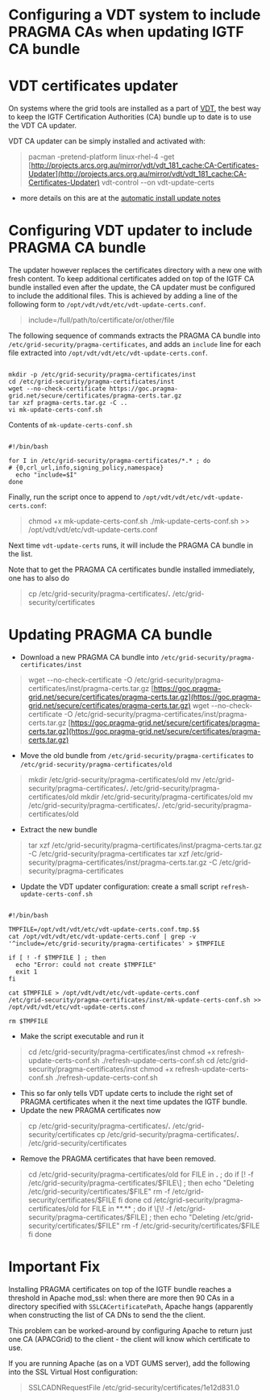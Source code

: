 # Configuring a VDT system to include PRAGMA CAs when updating IGTF CA bundle

# VDT certificates updater

On systems where the grid tools are installed as a part of [VDT](http://vdt.cs.wisc.edu/), the best way to keep the IGTF Certification Authorities (CA) bundle up to date is to use the VDT CA updater.

VDT CA updater can be simply installed and activated with:

>  pacman -pretend-platform linux-rhel-4 -get [http://projects.arcs.org.au/mirror/vdt/vdt_181_cache:CA-Certificates-Updater](http://projects.arcs.org.au/mirror/vdt/vdt_181_cache:CA-Certificates-Updater)
>  vdt-control --on vdt-update-certs

- more details on this are at the [automatic install update notes](/wiki/spaces/BeSTGRID/pages/3818228905#GridgatewayenhancementsatUniversityofCanterbury-AutomaticCertificateUpdates)

# Configuring VDT updater to include PRAGMA CA bundle

The updater however replaces the certificates directory with a new one with fresh content.  To keep additional certificates added on top of the IGTF CA bundle installed even after the update, the CA updater must be configured to include the additional files.  This is achieved by adding a line of the following form to `/opt/vdt/vdt/etc/vdt-update-certs.conf`.

>   include=/full/path/to/certificate/or/other/file

The following sequence of commands extracts the PRAGMA CA bundle into `/etc/grid-security/pragma-certificates`, and adds an `include` line for each file extracted into `/opt/vdt/vdt/etc/vdt-update-certs.conf`.

``` 

mkdir -p /etc/grid-security/pragma-certificates/inst
cd /etc/grid-security/pragma-certificates/inst
wget --no-check-certificate https://goc.pragma-grid.net/secure/certificates/pragma-certs.tar.gz
tar xzf pragma-certs.tar.gz -C ..
vi mk-update-certs-conf.sh

```

Contents of `mk-update-certs-conf.sh`

``` 

#!/bin/bash

for I in /etc/grid-security/pragma-certificates/*.* ; do
# {0,crl_url,info,signing_policy,namespace}
  echo "include=$I"
done

```

Finally, run the script once to append to `/opt/vdt/vdt/etc/vdt-update-certs.conf`:

>  chmod +x mk-update-certs-conf.sh
>  ./mk-update-certs-conf.sh >> /opt/vdt/vdt/etc/vdt-update-certs.conf

Next time `vdt-update-certs` runs, it will include the PRAGMA CA bundle in the list.

Note that to get the PRAGMA CA certificates bundle installed immediately, one has to also do

>  cp /etc/grid-security/pragma-certificates/**.** /etc/grid-security/certificates

# Updating PRAGMA CA bundle

- Download a new PRAGMA CA bundle into `/etc/grid-security/pragma-certificates/inst`


>  wget --no-check-certificate -O /etc/grid-security/pragma-certificates/inst/pragma-certs.tar.gz [https://goc.pragma-grid.net/secure/certificates/pragma-certs.tar.gz](https://goc.pragma-grid.net/secure/certificates/pragma-certs.tar.gz)
>  wget --no-check-certificate -O /etc/grid-security/pragma-certificates/inst/pragma-certs.tar.gz [https://goc.pragma-grid.net/secure/certificates/pragma-certs.tar.gz](https://goc.pragma-grid.net/secure/certificates/pragma-certs.tar.gz)

- Move the old bundle from `/etc/grid-security/pragma-certificates` to `/etc/grid-security/pragma-certificates/old`


>  mkdir /etc/grid-security/pragma-certificates/old
>  mv /etc/grid-security/pragma-certificates/**.** /etc/grid-security/pragma-certificates/old
>  mkdir /etc/grid-security/pragma-certificates/old
>  mv /etc/grid-security/pragma-certificates/**.** /etc/grid-security/pragma-certificates/old

- Extract the new bundle


>  tar xzf /etc/grid-security/pragma-certificates/inst/pragma-certs.tar.gz -C /etc/grid-security/pragma-certificates
>  tar xzf /etc/grid-security/pragma-certificates/inst/pragma-certs.tar.gz -C /etc/grid-security/pragma-certificates

- Update the VDT updater configuration: create a small script `refresh-update-certs-conf.sh`

``` 

#!/bin/bash

TMPFILE=/opt/vdt/vdt/etc/vdt-update-certs.conf.tmp.$$
cat /opt/vdt/vdt/etc/vdt-update-certs.conf | grep -v '^include=/etc/grid-security/pragma-certificates' > $TMPFILE

if [ ! -f $TMPFILE ] ; then
  echo "Error: could not create $TMPFILE"
  exit 1
fi

cat $TMPFILE > /opt/vdt/vdt/etc/vdt-update-certs.conf
/etc/grid-security/pragma-certificates/inst/mk-update-certs-conf.sh >> /opt/vdt/vdt/etc/vdt-update-certs.conf

rm $TMPFILE

```
- Make the script executable and run it


>  cd /etc/grid-security/pragma-certificates/inst
>  chmod +x refresh-update-certs-conf.sh
>  ./refresh-update-certs-conf.sh
>  cd /etc/grid-security/pragma-certificates/inst
>  chmod +x refresh-update-certs-conf.sh
>  ./refresh-update-certs-conf.sh

- This so far only tells VDT update certs to include the right set of PRAGMA certificates when it the next time updates the IGTF bundle.
- Update the new PRAGMA certificates now


>  cp /etc/grid-security/pragma-certificates/**.** /etc/grid-security/certificates
>  cp /etc/grid-security/pragma-certificates/**.** /etc/grid-security/certificates

- Remove the PRAGMA certificates that have been removed.


>  cd /etc/grid-security/pragma-certificates/old
>  for FILE in **.** ; do
>     if \[\! -f /etc/grid-security/pragma-certificates/$FILE\] ; then
>       echo "Deleting /etc/grid-security/certificates/$FILE"
>       rm -f /etc/grid-security/certificates/$FILE
>     fi
>  done
>  cd /etc/grid-security/pragma-certificates/old
>  for FILE in **.** ; do
>     if \[\! -f /etc/grid-security/pragma-certificates/$FILE\] ; then
>       echo "Deleting /etc/grid-security/certificates/$FILE"
>       rm -f /etc/grid-security/certificates/$FILE
>     fi
>  done

# Important Fix

Installing PRAGMA certificates on top of the IGTF bundle reaches a threshold in Apache mod_ssl: when there are more then 90 CAs in a directory specified with `SSLCACertificatePath`, Apache hangs (apparently when constructing the list of CA DNs to send the the client.

This problem can be worked-around by configuring Apache to return just one CA (APACGrid) to the client - the client will know which certificate to use.

If you are running Apache (as on a VDT GUMS server), add the following into the SSL Virtual Host configuration:

>  SSLCADNRequestFile /etc/grid-security/certificates/1e12d831.0
